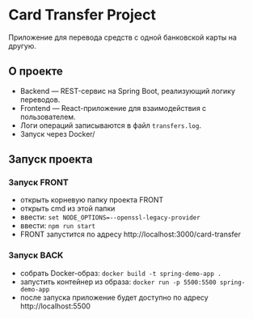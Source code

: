 # Card Transfer Project

Приложение для перевода средств с одной банковской карты на другую.

## О проекте
- Backend — REST-сервис на Spring Boot, реализующий логику переводов.
- Frontend — React-приложение для взаимодействия с пользователем.
- Логи операций записываются в файл `transfers.log`.
- Запуск через Docker/

## Запуск проекта
### Запуск FRONT
- открыть корневую папку проекта FRONT
- открыть cmd из этой папки
- ввести: `set NODE_OPTIONS=--openssl-legacy-provider`
- ввести: `npm run start`
- FRONT запустится по адресу http://localhost:3000/card-transfer

### Запуск BACK
- собрать Docker-образ: `docker build -t spring-demo-app .`
- запустить контейнер из образа: `docker run -p 5500:5500 spring-demo-app`
- после запуска приложение будет доступно по адресу http://localhost:5500
